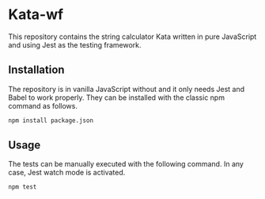 # Kata-wf
This repository contains the string calculator Kata written in pure JavaScript and using Jest as the testing framework.

## Installation

The repository is in vanilla JavaScript without and it only needs Jest and Babel to work properly. They can be installed with the classic npm command as follows.

```bash
npm install package.json
```

## Usage
The tests can be manually executed with the following command. In any case, Jest watch mode is activated.

```bash
npm test
```
